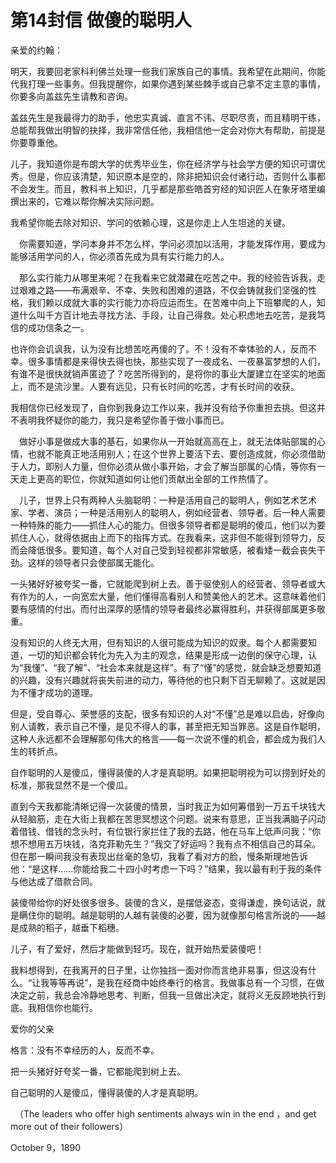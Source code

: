 # 第14封信 做傻的聪明人

亲爱的约翰：

明天，我要回老家科利佛兰处理一些我们家族自己的事情。我希望在此期间，你能代我打理一些事务。但我提醒你，如果你遇到某些棘手或自己拿不定主意的事情，你要多向盖兹先生请教和咨询。

盖兹先生是我最得力的助手，他忠实真诚、直言不讳、尽职尽责，而且精明干练，总能帮我做出明智的抉择，我非常信任他，我相信他一定会对你大有帮助，前提是你要尊重他。

儿子，我知道你是布朗大学的优秀毕业生，你在经济学与社会学方便的知识可谓优秀。但是，你应该清楚，知识原本是空的，除非把知识会付诸行动，否则什么事都不会发生。而且，教科书上知识，几乎都是那些皓首穷经的知识匠人在象牙塔里编撰出来的，它难以帮你解决实际问题。

我希望你能去除对知识、学问的依赖心理，这是你走上人生坦途的关键。

  　你需要知道，学问本身并不怎么样，学问必须加以活用，才能发挥作用，要成为能够活用学问的人，你必须首先成为具有实行能力的人。

  　那么实行能力从哪里来呢？在我看来它就潜藏在吃苦之中。我的经验告诉我，走过艰难之路——布满艰辛、不幸、失败和困难的道路，不仅会铸就我们坚强的性格，我们赖以成就大事的实行能力亦将应运而生。在苦难中向上下班攀爬的人，知道什么叫千方百计地去寻找方法、手段，让自己得救。处心积虑地去吃苦，是我笃信的成功信条之一。

也许你会讥讽我，认为没有比想苦吃再傻的了。不！没有不幸体验的人，反而不幸。很多事情都是来得快去得也快，那些实现了一夜成名、一夜暴富梦想的人们，有谁不是很快就销声匿迹了？吃苦所得到的，是将你的事业大厦建立在坚实的地面上，而不是流沙里。人要有远见，只有长时间的吃苦，才有长时间的收获。

我相信你已经发现了，自你到我身边工作以来，我并没有给予你重担去挑。但这并不表明我怀疑你的能力，我只是希望你善于做小事而已。

  　做好小事是做成大事的基石，如果你从一开始就高高在上，就无法体贴部属的心情，也就不能真正地活用别人；在这个世界上要活下去、要创造成就，你必须借助于人力，即别人力量，但你必须从做小事开始，才会了解当部属的心情，等你有一天走上更高的职位，你就知道如何让他们贡献出全部的工作热情了。

  　儿子，世界上只有两种人头脑聪明：一种是活用自己的聪明人，例如艺术艺术家、学者、演员；一种是活用别人的聪明人，例如经营者、领导者。后一种人需要一种特殊的能力——抓住人心的能力。但很多领导者都是聪明的傻瓜，他们以为要抓住人心，就得依据由上而下的指挥方式。在我看来，这非但不能得到领导力，反而会降低很多。要知道，每个人对自己受到轻视都非常敏感，被看矮一截会丧失干劲。这样的领导者只会使部属无能化。

一头猪好好被夸奖一番，它就能爬到树上去。善于驱使别人的经营者、领导者或大有作为的人，一向宽宏大量，他们懂得高看别人和赞美他人的艺术。这意味着他们要有感情的付出。而付出深厚的感情的领导者最终必赢得胜利，并获得部属更多敬重。

没有知识的人终无大用，但有知识的人很可能成为知识的奴隶。每个人都需要知道，一切的知识都会转化为先入为主的观念，结果是形成一边倒的保守心理，认为“我懂”、“我了解”、“社会本来就是这样”。有了“懂”的感觉，就会缺乏想要知道的兴趣，没有兴趣就将丧失前进的动力，等待他的也只剩下百无聊赖了。这就是因为不懂才成功的道理。

但是，受自尊心、荣誉感的支配，很多有知识的人对“不懂”总是难以启齿，好像向别人请教，表示自己不懂，是见不得人的事，甚至把无知当罪恶。这是自作聪明，这种人永远都不会理解那句伟大的格言——每一次说不懂的机会，都会成为我们人生的转折点。

自作聪明的人是傻瓜，懂得装傻的人才是真聪明。如果把聪明视为可以捞到好处的标准，那我显然不是一个傻瓜。

直到今天我都能清晰记得一次装傻的情景，当时我正为如何筹借到一万五千块钱大从轻脑筋，走在大街上我都在苦思冥想这个问题。说来有意思，正当我满脑子闪动着借钱、借钱的念头时，有位银行家拦住了我的去路，他在马车上低声问我：“你想不想用五万块钱，洛克菲勒先生？”我交了好运吗？我有点不相信自己的耳朵。但在那一瞬间我没有表现出丝毫的急切，我看了看对方的脸，慢条斯理地告诉他：“是这样……你能给我二十四小时考虑一下吗？”结果，我以最有利于我的条件与他达成了借款合同。

装傻带给你的好处很多很多。装傻的含义，是摆低姿态，变得谦虚，换句话说，就是瞒住你的聪明。越是聪明的人越有装傻的必要，因为就像那句格言所说的——越是成熟的稻子，越垂下稻穗。

儿子，有了爱好，然后才能做到轻巧。现在，就开始热爱装傻吧！

我料想得到，在我离开的日子里，让你独挡一面对你而言绝非易事，但这没有什么。“让我等等再说”，是我在经商中始终奉行的格言。我做事总有一个习惯，在做决定之前，我总会冷静地思考、判断，但我一旦做出决定，就将义无反顾地执行到底。我相信你也能行。

爱你的父亲

格言：没有不幸经历的人，反而不幸。

把一头猪好好夸奖一番，它都能爬到树上去。

自己聪明的人是傻瓜，懂得装傻的人才是真聪明。

　（The leaders who offer high sentiments always win in the end ，and get more out of their followers）

October 9，1890